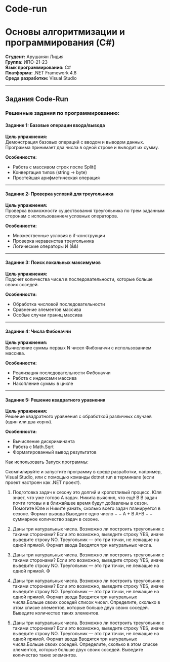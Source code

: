 # Code-run
# Основы алгоритмизации и программирования (C#)

**Студент:** Арушанян Лидия  
**Группа:** ИПО-21-23  
**Язык программирования:** C#  
**Платформа:** .NET Framework 4.8  
**Среда разработки:** Visual Studio  

---
## Задания Code-Run

### Решенные задания по программированию:



#### Задание 1: Базовые операции ввода/вывода

**Цель упражнения:**  
Демонстрация базовых операций с вводом и выводом данных. Программа принимает два числа в одной строке и выводит их сумму.

**Особенности:**
- Работа с массивом строк после Split()
- Конвертация типов (string → byte)
- Простейшая арифметическая операция

---

#### Задание 2: Проверка условий для треугольника

**Цель упражнения:**  
Проверка возможности существования треугольника по трем заданным сторонам с использованием условных операторов.

**Особенности:**
- Множественные условия в if-конструкции
- Проверка неравенства треугольника
- Логические операторы И (&&)

---

#### Задание 3: Поиск локальных максимумов

**Цель упражнения:**  
Подсчет количества чисел в последовательности, которые больше своих соседей.

**Особенности:**
- Обработка числовой последовательности
- Сравнение элементов массива
- Особые случаи границ массива

---

#### Задание 4: Числа Фибоначчи

**Цель упражнения:**  
Вычисление суммы первых N чисел Фибоначчи с использованием массива.

**Особенности:**
- Реализация последовательности Фибоначчи
- Работа с индексами массива
- Накопление суммы в цикле

---

#### Задание 5: Решение квадратного уравнения

**Цель упражнения:**  
Решение квадратного уравнения с обработкой различных случаев (один или два корня).

**Особенности:**
- Вычисление дискриминанта
- Работа с Math.Sqrt
- Форматированный вывод результатов



Как использовать Запуск программы:

Скомпилируйте и запустите программу в среде разработки, например, Visual Studio, или с помощью команды dotnet run в терминале (если проект настроен как .NET проект).


1. Подготовка задач к сезону это долгий и кропотливый процесс. Юля знает, что уже готово A задач. Никита выяснил, что ещё B B задач почти готовы и в ближайшее время будут добавлены в сезон. Помогите Юле и Никите узнать, сколько всего задач планируется в сезоне. Формат вывода Выведите одно число − − A + B A+B − − суммарное количество задач в сезоне.

2. Даны три натуральных числа. Возможно ли построить треугольник с такими сторонами? Если это возможно, выведите строку YES, иначе выведите строку NO. Треугольник — это три точки, не лежащие на одной прямой. Формат ввода Вводятся три натуральных числа.

3. Даны три натуральных числа. Возможно ли построить треугольник с такими сторонами? Если это возможно, выведите строку YES, иначе выведите строку NO. Треугольник — это три точки, не лежащие на одной прямой. Ф

4. Даны три натуральных числа. Возможно ли построить треугольник с такими сторонами? Если это возможно, выведите строку YES, иначе выведите строку NO. Треугольник — это три точки, не лежащие на одной прямой. Формат ввода Вводятся три натуральных числа.Больше своих соседей  список чисел. Определите, сколько в этом списке элементов, которые больше двух своих соседей. Выведите количество таких элементов. 

5. Даны три натуральных числа. Возможно ли построить треугольник с такими сторонами? Если это возможно, выведите строку YES, иначе выведите строку NO. Треугольник — это три точки, не лежащие на одной прямой. Формат ввода Вводятся три натуральных числа.Больше своих соседей. Определите, сколько в этом списке элементов, которые больше двух своих соседей. Выведите количество таких элементов. 

